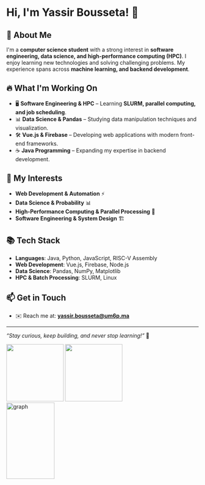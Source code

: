 # Hi, I'm Yassir Bousseta! 👋

## 🚀 About Me
I'm a **computer science student** with a strong interest in **software engineering, data science, and high-performance computing (HPC)**. I enjoy learning new technologies and solving challenging problems. My experience spans across **machine learning, and backend development**.

## 🔥 What I'm Working On
- 🖥️ **Software Engineering & HPC** – Learning **SLURM, parallel computing, and job scheduling**.
- 📊 **Data Science & Pandas** – Studying data manipulation techniques and visualization.
- 🛠️ **Vue.js & Firebase** – Developing web applications with modern front-end frameworks.
- ☕ **Java Programming** – Expanding my expertise in backend development.

## 🧩 My Interests
- **Web Development & Automation** ⚡
- **Data Science & Probability** 📊
- **High-Performance Computing & Parallel Processing** 🚀
- **Software Engineering & System Design** 🏗️

## 📚 Tech Stack
- **Languages**: Java, Python, JavaScript, RISC-V Assembly
- **Web Development**: Vue.js, Firebase, Node.js
- **Data Science**: Pandas, NumPy, Matplotlib
- **HPC & Batch Processing**: SLURM, Linux

## 📫 Get in Touch
- ✉️ Reach me at: **yassir.bousseta@um6p.ma**

---
_“Stay curious, keep building, and never stop learning!”_ 🚀
<div align="left">
<a>
  <img src="https://github-readme-stats.vercel.app/api?username=yassirbousseta123&theme=tokyonight&show_icons=true" height=150 />
</a>
<a>
  <img src="https://github-readme-stats.vercel.app/api/top-langs/?username=yassirbousseta123&langs_count=5&theme=tokyonight" height=150 />
</a>
<br>
<a>
  <img src="https://activity-graph.herokuapp.com/graph?username=yassirbousseta123&theme=rogue" width=50% height=200 alt="graph"/>
</a>
</div>
</div>
